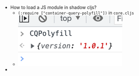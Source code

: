 - How to load a JS module in shadow cljs?
	- `(:require ["container-query-polyfill"])` in `core.cljs`
	- ![image.png](../assets/image_1667641727123_0.png)
-